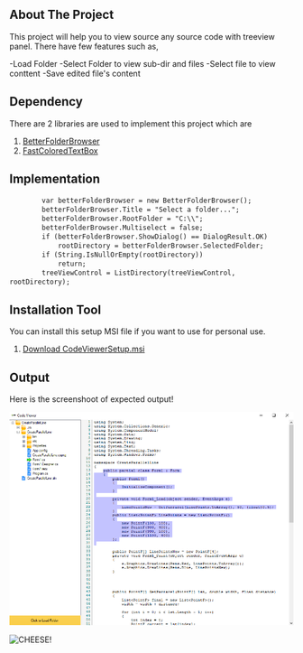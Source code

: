 <!-- ABOUT THE PROJECT -->
## About The Project
This project will help you to view source any source code with treeview panel. 
There have few features such as,

-Load Folder
-Select Folder to view sub-dir and files
-Select file to view conttent
-Save edited file's content 

## Dependency
There are 2 libraries are used to implement this project which are 
1. [BetterFolderBrowser](https://www.nuget.org/packages/BetterFolderBrowser/) 
2. [FastColoredTextBox](https://www.nuget.org/packages/FastColoredTextBox) 


## Implementation

            var betterFolderBrowser = new BetterFolderBrowser();
            betterFolderBrowser.Title = "Select a folder...";
            betterFolderBrowser.RootFolder = "C:\\";
            betterFolderBrowser.Multiselect = false;
            if (betterFolderBrowser.ShowDialog() == DialogResult.OK)
                rootDirectory = betterFolderBrowser.SelectedFolder;
            if (String.IsNullOrEmpty(rootDirectory))
                return;
            treeViewControl = ListDirectory(treeViewControl, rootDirectory);
            
            
## Installation Tool
You can install this setup MSI file if you want to use for personal use. 
1. [Download CodeViewerSetup.msi](https://github.com/ThanbirTamim/CodeViewer/raw/main/CodeViewerSetup/Release/CodeViewerSetup.msi) 


## Output
Here is the screenshoot of expected output!

![CHEESE!](test.png)

![CHEESE!](test.gif)
